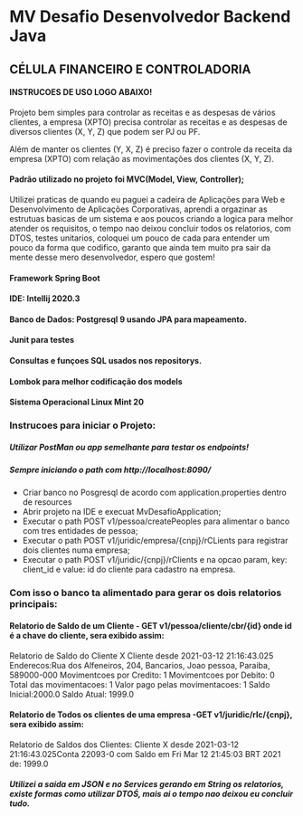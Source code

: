 # MV Desafio Desenvolvedor Backend Java
## CÉLULA FINANCEIRO E CONTROLADORIA

#### INSTRUCOES DE USO LOGO ABAIXO!

Projeto bem simples para controlar as receitas e as despesas de vários clientes, a empresa (XPTO)
precisa controlar as receitas e as despesas de diversos clientes (X, Y, Z) que podem ser PJ ou PF.

Além de manter os clientes (Y, X, Z) é preciso fazer o controle da receita da empresa (XPTO)
com relação as movimentações dos clientes (X, Y, Z).

#### Padrão utilizado no projeto foi MVC(Model, View, Controller);

Utilizei praticas de quando eu paguei a cadeira de Aplicações para Web e Desenvolvimento de Aplicações Corporativas, aprendi a orgazinar as estrutuas basicas de um sistema e aos poucos criando a logica para melhor atender os requisitos, o tempo nao deixou concluir todos os relatorios, com DTOS, testes unitarios, coloquei um pouco de cada para entender um pouco da forma que codifico, garanto que ainda tem muito pra sair da mente desse mero desenvolvedor, espero que gostem!

#### Framework Spring Boot
#### IDE: Intellij 2020.3
#### Banco de Dados: Postgresql 9 usando JPA para mapeamento.
#### Junit para testes
#### Consultas e funçoes SQL usados nos repositorys.
#### Lombok para melhor codificação dos models
#### Sistema Operacional Linux Mint 20


### **Instrucoes para iniciar o Projeto:**
##### Utilizar **PostMan** ou app semelhante para testar os endpoints! 
##### Sempre iniciando o path com http://localhost:8090/

* Criar banco no Posgresql de acordo com application.properties dentro de resources
* Abrir projeto na IDE e execuat MvDesafioApplication;
* Executar o path POST v1/pessoa/createPeoples para alimentar o banco com tres entidades de pessoa;
* Executar o path POST v1/juridic/empresa/{cnpj}/rCLients para registrar dois clientes numa empresa;
* Executar o path POST v1/juridic/{cnpj}/rClients e na opcao param, key: client_id e value: id do cliente para cadastro na empresa.

### Com isso o banco ta alimentado para gerar os dois relatorios principais:

#### Relatorio de Saldo de um Cliente - GET v1/pessoa/cliente/cbr/{id} onde id é a chave do cliente, sera exibido assim:

Relatorio de Saldo do Cliente X
Cliente desde 2021-03-12 21:16:43.025
Enderecos:Rua dos Alfeneiros, 204, Bancarios, Joao pessoa, Paraiba, 589000-000
Movimentcoes por Credito: 1
Movimentcoes por Debito: 0
Total das movimentacoes: 1
Valor pago pelas movimentacoes: 1
Saldo Inicial:2000.0
Saldo Atual: 1999.0

#### Relatorio de Todos os clientes de uma empresa -GET v1/juridic/rlc/{cnpj}, sera exibido assim:

Relatorio de Saldos dos Clientes: 
Cliente X desde 2021-03-12 21:16:43.025Conta 22093-0 com Saldo em Fri Mar 12 21:45:03 BRT 2021 de: 1999.0

##### Utilizei a saida em JSON e no Services gerando em String os relatorios, existe formas como utilizar DTOŚ, mais ai o tempo nao deixou eu concluir tudo.


